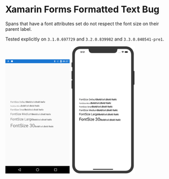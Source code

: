 # Xamarin Forms Formatted Text Bug #

Spans that have a font attributes set do not respect the font size on their parent label.

Tested explicitly on `3.1.0.697729` and `3.2.0.839982` and `3.3.0.840541-pre1`.

<img src="https://github.com/GalaxiaGuy/XF-FormattedText-Bug/blob/master/screens/android.png?raw=true" width="200"/> <img src="https://github.com/GalaxiaGuy/XF-FormattedText-Bug/blob/master/screens/ios.png?raw=true" width="200"/>
